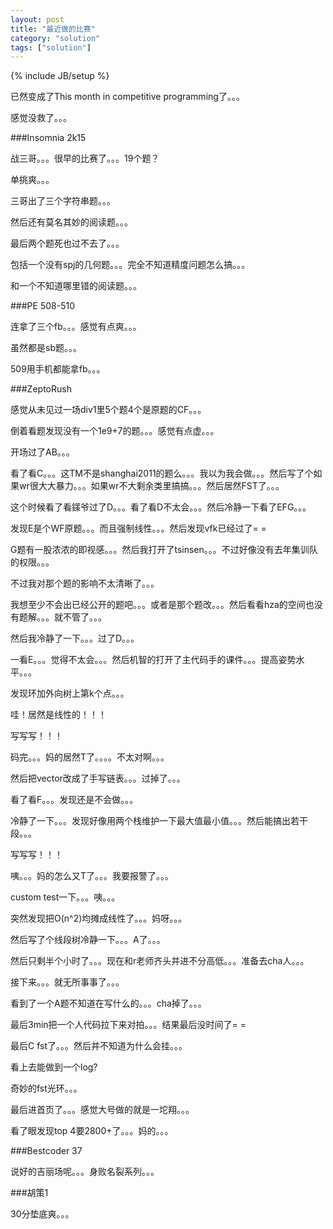 ```yaml
---
layout: post
title: "最近做的比赛"
category: "solution"
tags: ["solution"]
---
```

{% include JB/setup %}

已然变成了This month in competitive programming了。。。

感觉没救了。。。

###Insomnia 2k15

战三哥。。。很早的比赛了。。。19个题？

单挑爽。。。

三哥出了三个字符串题。。。

然后还有莫名其妙的阅读题。。。

最后两个题死也过不去了。。。

包括一个没有spj的几何题。。。完全不知道精度问题怎么搞。。。

和一个不知道哪里错的阅读题。。。

###PE 508-510

连拿了三个fb。。。感觉有点爽。。。

虽然都是sb题。。。

509用手机都能拿fb。。。

###ZeptoRush

感觉从未见过一场div1里5个题4个是原题的CF。。。

倒着看题发现没有一个1e9+7的题。。。感觉有点虚。。。

开场过了AB。。。

看了看C。。。这TM不是shanghai2011的题么。。。我以为我会做。。。然后写了个如果wr很大大暴力。。。如果wr不大剩余类里搞搞。。。然后居然FST了。。。

这个时候看了看鏼爷过了D。。。看了看D不太会。。。然后冷静一下看了EFG。。。

发现E是个WF原题。。。而且强制线性。。。然后发现vfk已经过了= =

G题有一股浓浓的即视感。。。然后我打开了tsinsen。。。不过好像没有去年集训队的权限。。。

不过我对那个题的影响不太清晰了。。。

我想至少不会出已经公开的题吧。。。或者是那个题改。。。然后看看hza的空间也没有题解。。。就不管了。。。

然后我冷静了一下。。。过了D。。。

一看E。。。觉得不太会。。。然后机智的打开了主代码手的课件。。。提高姿势水平。。。

发现环加外向树上第k个点。。。

哇！居然是线性的！！！

写写写！！！

码完。。。妈的居然T了。。。。不太对啊。。。

然后把vector改成了手写链表。。。过掉了。。。

看了看F。。。发现还是不会做。。。

冷静了一下。。。发现好像用两个栈维护一下最大值最小值。。。然后能搞出若干段。。。

写写写！！！

咦。。。妈的怎么又T了。。。我要报警了。。。

custom test一下。。。咦。。。

突然发现把O(n^2)均摊成线性了。。。妈呀。。。

然后写了个线段树冷静一下。。。A了。。。

然后只剩半个小时了。。。现在和r老师齐头并进不分高低。。。准备去cha人。。。

接下来。。。就无所事事了。。。

看到了一个A题不知道在写什么的。。。cha掉了。。。

最后3min把一个人代码拉下来对拍。。。结果最后没时间了= =

最后C fst了。。。然后并不知道为什么会挂。。。

看上去能做到一个log?

奇妙的fst光环。。。

最后进首页了。。。感觉大号做的就是一坨翔。。。

看了眼发现top 4要2800+了。。。妈的。。。

###Bestcoder 37

说好的吉丽场呢。。。身败名裂系列。。。

###胡策1

30分垫底爽。。。
